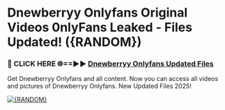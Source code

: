 # Dnewberryy Onlyfans Original Videos 0nlyFans Leaked - Files Updated! ({RANDOM})

<h3>🔴 CLICK HERE 🌐==►► <a href="https://betterlinks.top/A2PfLJ" rel="nofollow">Dnewberryy Onlyfans Updated Files</a></h3>

Get Dnewberryy Onlyfans and all content. Now you can access all videos and pictures of Dnewberryy Onlyfans. New Updated Files 2025!

[![{RANDOM}](https://i.imgur.com/ppqm5kG.gif)](https://betterlinks.top/A2PfLJ)
